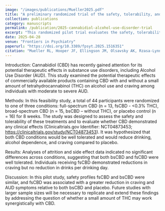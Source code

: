 ```yaml
---
image: "/images/publications/Mueller2025.pdf"
title: "A preliminary randomized trial of the safety, tolerability, and clinical effects of hemp-derived cannabidiol in alcohol use disorder"
collection: publications
category: manuscripts
permalink: /publication/2025-cannabidiol-alcohol-use-disorder-trial
excerpt: "This randomized pilot trial evaluates the safety, tolerability and clinical effects of hemp-derived cannabidiol in individuals with alcohol use disorder."
date: 2025-04-28
venue: "Frontiers in Psychiatry"
paperurl: "https://doi.org/10.3389/fpsyt.2025.1516351"
citation: "Mueller RL, Hooper JF, Ellingson JM, Olsavsky AK, Rzasa-Lynn R, Bryan AD, Bidwell LC, Hutchison KE. (2025). A preliminary randomized trial of the safety, tolerability, and clinical effects of hemp-derived cannabidiol in alcohol use disorder. <i>Frontiers in Psychiatry</i>."
---
```


Introduction: Cannabidiol (CBD) has recently gained attention for its potential therapeutic effects in substance use disorders, including Alcohol Use Disorder (AUD). This study examined the potential therapeutic effects of commercially available products containing CBD with and without a small amount of tetrahydrocannabinol (THC) on alcohol use and craving among individuals with moderate to severe AUD.

Methods: In this feasibility study, a total of 44 participants were randomized to one of three conditions: full-spectrum CBD (n = 13, fsCBD - <0.3% THC), broad-spectrum CBD (n = 15, bsCBD – without THC), or placebo control (n = 16) for 8 weeks. The study was designed to assess the safety and tolerability of these treatments and to evaluate whether CBD demonstrated any clinical effects (Clinicaltrials.gov Identifier: NCT04873453; https://clinicaltrials.gov/study/NCT04873453). It was hypothesized that both CBD conditions would be well tolerated and would reduce drinking, alcohol dependence, and craving compared to placebo.

Results: Analyses of attrition and side effect data indicated no significant differences across conditions, suggesting that both bsCBD and fsCBD were well tolerated. Individuals receiving fsCBD demonstrated reductions in craving but no reduction in drinks per drinking day.

Discussion: In this pilot study, safety profiles fsCBD and bsCBD were similar, and fsCBD was associated with a greater reduction in craving and AUD symptoms relative to both bsCBD and placebo. Future studies with larger sample sizes will be necessary to replicate and extend these findings by addressing the question of whether a small amount of THC may work synergistically with CBD.
